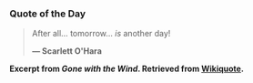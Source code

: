 ### Quote of the Day

> After all&hellip; tomorrow&hellip; *is* another day!
>
> **— Scarlett O'Hara**

**Excerpt from *Gone with the Wind*. Retrieved from [Wikiquote](https://en.wikiquote.org/wiki/Gone_with_the_Wind_(film)).**